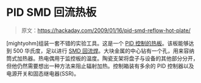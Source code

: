 # PID SMD 回流热板

> 原文：<https://hackaday.com/2009/01/16/pid-smd-reflow-hot-plate/>

[mightyohm]组装一套不错的实验工具。这是一个 [PID 控制的热板](http://mightyohm.com/blog/2009/01/diy-pid-controlled-soldering-hotplate/ "PID Controlled Hotplate - a set on Flickr")。该板能够达到 500 华氏度，足以进行 [SMD 回流焊](http://www.sparkfun.com/commerce/tutorial_info.php?tutorials_id=59)。大块金属的中心钻有一个孔，用来容纳筒式加热器。热电偶用于监控板的温度。陶瓷支架将盘子与设备的其他部分分开，但他仍然需要想出一种方法来阻止辐射加热。控制箱装有多余的 PID 控制器以及电源开关和固态继电器(SSR)。
